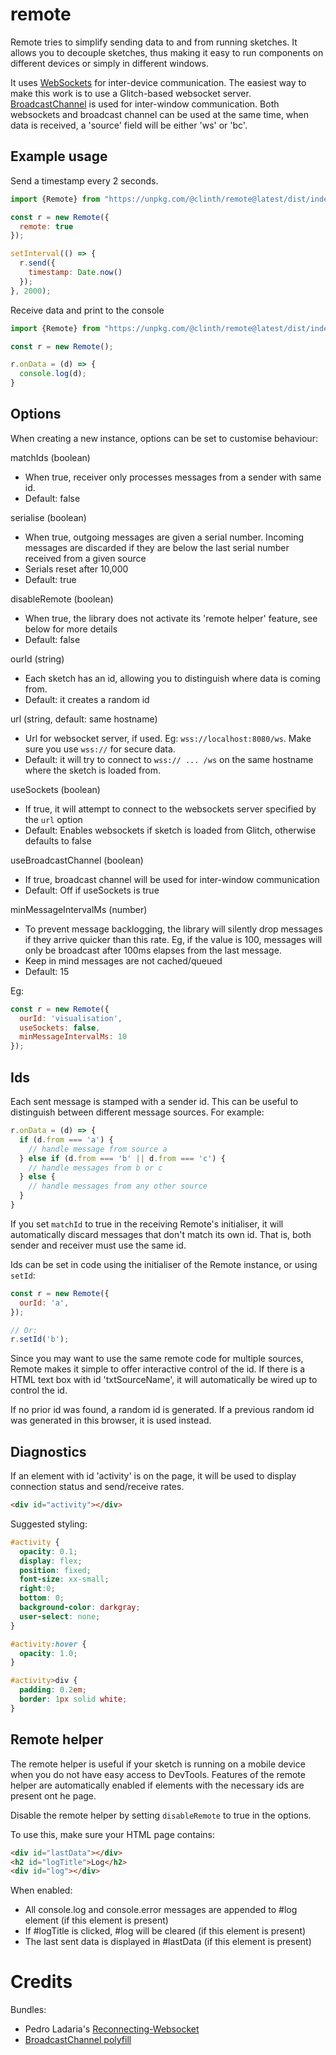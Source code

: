# remote

Remote tries to simplify sending data to and from running sketches. It allows you to decouple sketches, thus making it easy to run components on different devices or simply in different windows.

It uses [WebSockets](https://developer.mozilla.org/en-US/docs/Web/API/WebSockets_API/Writing_WebSocket_client_applications) for inter-device communication. The easiest way to make this work is to use a Glitch-based websocket server. [BroadcastChannel](https://developer.mozilla.org/en-US/docs/Web/API/Broadcast_Channel_API) is used for inter-window communication. Both websockets and broadcast channel can be used at the same time, when data is received, a 'source' field will be either 'ws' or 'bc'.

## Example usage

Send a timestamp every 2 seconds.

```js
import {Remote} from "https://unpkg.com/@clinth/remote@latest/dist/index.mjs";

const r = new Remote({
  remote: true
});

setInterval(() => {
  r.send({
    timestamp: Date.now()
  });
}, 2000);
```

Receive data and print to the console

```js
import {Remote} from "https://unpkg.com/@clinth/remote@latest/dist/index.mjs";

const r = new Remote();

r.onData = (d) => {
  console.log(d);
}
```


## Options

When creating a new instance, options can be set to customise behaviour:

matchIds (boolean)
* When true, receiver only processes messages from a sender with same id.
* Default: false

serialise (boolean)
* When true, outgoing messages are given a serial number. Incoming messages are discarded if they are below the last serial number received from a given source
* Serials reset after 10,000
* Default: true

disableRemote (boolean)
* When true, the library does not activate its 'remote helper' feature, see below for more details
* Default: false
  
ourId (string)
* Each sketch has an id, allowing you to distinguish where data is coming from.
* Default: it creates a random id

url (string, default: same hostname)
* Url for websocket server, if used. Eg: `wss://localhost:8080/ws`. Make sure you use `wss://` for secure data.
* Default: it will try to connect to `wss:// ... /ws` on the same hostname where the sketch is loaded from.

useSockets (boolean)
* If true, it will attempt to connect to the websockets server specified by the `url` option
* Default: Enables websockets if sketch is loaded from Glitch, otherwise defaults to false

useBroadcastChannel (boolean)
* If true, broadcast channel will be used for inter-window communication
* Default: Off if useSockets is true

minMessageIntervalMs (number)
* To prevent message backlogging, the library will silently drop messages if they arrive quicker than this rate. Eg, if the value is 100, messages will only be broadcast after 100ms elapses from the last message.
* Keep in mind messages are not cached/queued
* Default: 15

Eg:

```js
const r = new Remote({
  ourId: 'visualisation',
  useSockets: false,
  minMessageIntervalMs: 10
});
```

## Ids

Each sent message is stamped with a sender id. This can be useful to distinguish between different message sources. For example:

```js
r.onData = (d) => {
  if (d.from === 'a') {
    // handle message from source a
  } else if (d.from === 'b' || d.from === 'c') {
    // handle messages from b or c
  } else {
    // handle messages from any other source
  }
}
```

If you set `matchId` to true in the receiving Remote's initialiser, it will automatically discard messages that don't match its own id. That is, both sender and receiver must use the same id. 

Ids can be set in code using the initialiser of the Remote instance, or using `setId`:

```js
const r = new Remote({
  ourId: 'a',
});

// Or:
r.setId('b');
```

Since you may want to use the same remote code for multiple sources, Remote makes it simple to offer interactive control of the id. If there is a HTML text box with id 'txtSourceName', it will automatically be wired up to control the id.

If no prior id was found, a random id is generated. If a previous random id was generated in this browser, it is used instead.

## Diagnostics

If an element with id 'activity' is on the page, it will be used to display connection status and send/receive rates.

```html
<div id="activity"></div>
```

Suggested styling:

```css
#activity {
  opacity: 0.1;
  display: flex;
  position: fixed;
  font-size: xx-small;
  right:0;
  bottom: 0;
  background-color: darkgray;
  user-select: none;
}

#activity:hover {
  opacity: 1.0;
}

#activity>div {
  padding: 0.2em;
  border: 1px solid white;
}
```

## Remote helper

The remote helper is useful if your sketch is running on a mobile device when you do not have easy access to DevTools. Features of the remote helper are automatically enabled if elements with the necessary ids are present ont he page.

Disable the remote helper by setting `disableRemote` to true in the options.

To use this, make sure your HTML page contains:

```html
<div id="lastData"></div>
<h2 id="logTitle">Log</h2>
<div id="log"></div>
```

When enabled:
* All console.log and console.error messages are appended to #log element (if this element is present)
* If #logTitle is clicked, #log will be cleared (if this element is present)
* The last sent data is displayed in #lastData (if this element is present)


# Credits

Bundles:
* Pedro Ladaria's [Reconnecting-Websocket](https://github.com/pladaria/reconnecting-websocket)
* [BroadcastChannel polyfill](https://gist.github.com/sechel/e6aff22d9e56df02c5bd09c4afc516e6)
